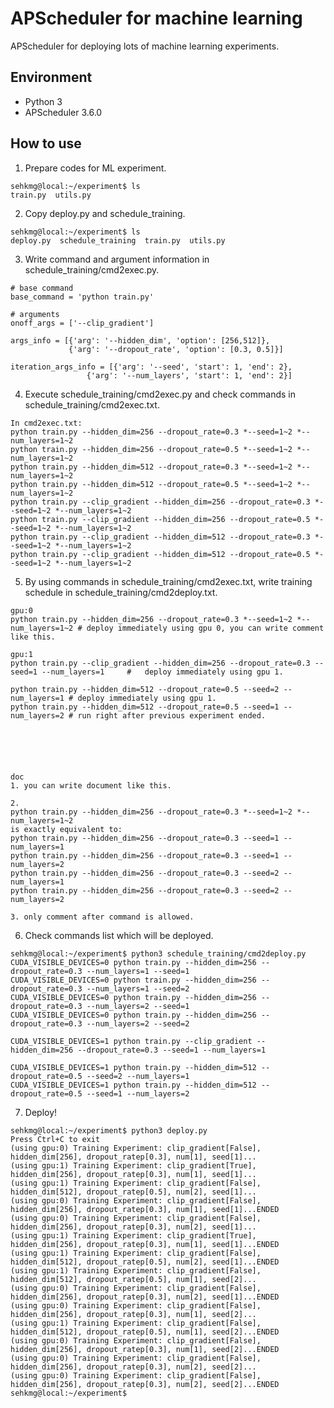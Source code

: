 # APScheduler for machine learning
APScheduler for deploying lots of machine learning experiments.

## Environment
- Python 3
- APScheduler 3.6.0

## How to use
1. Prepare codes for ML experiment.
<pre><code>sehkmg@local:~/experiment$ ls
train.py  utils.py</code></pre>

2. Copy deploy.py and schedule_training.
<pre><code>sehkmg@local:~/experiment$ ls
deploy.py  schedule_training  train.py  utils.py</code></pre>

3. Write command and argument information in schedule_training/cmd2exec.py.
<pre><code># base command
base_command = 'python train.py'

# arguments
onoff_args = ['--clip_gradient']

args_info = [{'arg': '--hidden_dim', 'option': [256,512]},
             {'arg': '--dropout_rate', 'option': [0.3, 0.5]}]

iteration_args_info = [{'arg': '--seed', 'start': 1, 'end': 2},
                 {'arg': '--num_layers', 'start': 1, 'end': 2}]</code></pre>
                 
4. Execute schedule_training/cmd2exec.py and check commands in schedule_training/cmd2exec.txt.
<pre><code>In cmd2exec.txt:
python train.py --hidden_dim=256 --dropout_rate=0.3 *--seed=1~2 *--num_layers=1~2
python train.py --hidden_dim=256 --dropout_rate=0.5 *--seed=1~2 *--num_layers=1~2
python train.py --hidden_dim=512 --dropout_rate=0.3 *--seed=1~2 *--num_layers=1~2
python train.py --hidden_dim=512 --dropout_rate=0.5 *--seed=1~2 *--num_layers=1~2
python train.py --clip_gradient --hidden_dim=256 --dropout_rate=0.3 *--seed=1~2 *--num_layers=1~2
python train.py --clip_gradient --hidden_dim=256 --dropout_rate=0.5 *--seed=1~2 *--num_layers=1~2
python train.py --clip_gradient --hidden_dim=512 --dropout_rate=0.3 *--seed=1~2 *--num_layers=1~2
python train.py --clip_gradient --hidden_dim=512 --dropout_rate=0.5 *--seed=1~2 *--num_layers=1~2</code></pre>

5. By using commands in schedule_training/cmd2exec.txt, write training schedule in schedule_training/cmd2deploy.txt.
<pre><code>gpu:0
python train.py --hidden_dim=256 --dropout_rate=0.3 *--seed=1~2 *--num_layers=1~2 # deploy immediately using gpu 0, you can write comment like this.

gpu:1
python train.py --clip_gradient --hidden_dim=256 --dropout_rate=0.3 --seed=1 --num_layers=1     #   deploy immediately using gpu 1.

python train.py --hidden_dim=512 --dropout_rate=0.5 --seed=2 --num_layers=1 # deploy immediately using gpu 1.
python train.py --hidden_dim=512 --dropout_rate=0.5 --seed=1 --num_layers=2 # run right after previous experiment ended.






doc
1. you can write document like this.

2.
python train.py --hidden_dim=256 --dropout_rate=0.3 *--seed=1~2 *--num_layers=1~2
is exactly equivalent to:
python train.py --hidden_dim=256 --dropout_rate=0.3 --seed=1 --num_layers=1
python train.py --hidden_dim=256 --dropout_rate=0.3 --seed=1 --num_layers=2
python train.py --hidden_dim=256 --dropout_rate=0.3 --seed=2 --num_layers=1
python train.py --hidden_dim=256 --dropout_rate=0.3 --seed=2 --num_layers=2

3. only comment after command is allowed.</code></pre>

6. Check commands list which will be deployed.
<pre><code>sehkmg@local:~/experiment$ python3 schedule_training/cmd2deploy.py
CUDA_VISIBLE_DEVICES=0 python train.py --hidden_dim=256 --dropout_rate=0.3 --num_layers=1 --seed=1
CUDA_VISIBLE_DEVICES=0 python train.py --hidden_dim=256 --dropout_rate=0.3 --num_layers=1 --seed=2
CUDA_VISIBLE_DEVICES=0 python train.py --hidden_dim=256 --dropout_rate=0.3 --num_layers=2 --seed=1
CUDA_VISIBLE_DEVICES=0 python train.py --hidden_dim=256 --dropout_rate=0.3 --num_layers=2 --seed=2

CUDA_VISIBLE_DEVICES=1 python train.py --clip_gradient --hidden_dim=256 --dropout_rate=0.3 --seed=1 --num_layers=1

CUDA_VISIBLE_DEVICES=1 python train.py --hidden_dim=512 --dropout_rate=0.5 --seed=2 --num_layers=1
CUDA_VISIBLE_DEVICES=1 python train.py --hidden_dim=512 --dropout_rate=0.5 --seed=1 --num_layers=2</code></pre>

7. Deploy!
<pre><code>sehkmg@local:~/experiment$ python3 deploy.py
Press Ctrl+C to exit
(using gpu:0) Training Experiment: clip_gradient[False], hidden_dim[256], dropout_ratep[0.3], num[1], seed[1]...
(using gpu:1) Training Experiment: clip_gradient[True], hidden_dim[256], dropout_ratep[0.3], num[1], seed[1]...
(using gpu:1) Training Experiment: clip_gradient[False], hidden_dim[512], dropout_ratep[0.5], num[2], seed[1]...
(using gpu:0) Training Experiment: clip_gradient[False], hidden_dim[256], dropout_ratep[0.3], num[1], seed[1]...ENDED
(using gpu:0) Training Experiment: clip_gradient[False], hidden_dim[256], dropout_ratep[0.3], num[2], seed[1]...
(using gpu:1) Training Experiment: clip_gradient[True], hidden_dim[256], dropout_ratep[0.3], num[1], seed[1]...ENDED
(using gpu:1) Training Experiment: clip_gradient[False], hidden_dim[512], dropout_ratep[0.5], num[2], seed[1]...ENDED
(using gpu:1) Training Experiment: clip_gradient[False], hidden_dim[512], dropout_ratep[0.5], num[1], seed[2]...
(using gpu:0) Training Experiment: clip_gradient[False], hidden_dim[256], dropout_ratep[0.3], num[2], seed[1]...ENDED
(using gpu:0) Training Experiment: clip_gradient[False], hidden_dim[256], dropout_ratep[0.3], num[1], seed[2]...
(using gpu:1) Training Experiment: clip_gradient[False], hidden_dim[512], dropout_ratep[0.5], num[1], seed[2]...ENDED
(using gpu:0) Training Experiment: clip_gradient[False], hidden_dim[256], dropout_ratep[0.3], num[1], seed[2]...ENDED
(using gpu:0) Training Experiment: clip_gradient[False], hidden_dim[256], dropout_ratep[0.3], num[2], seed[2]...
(using gpu:0) Training Experiment: clip_gradient[False], hidden_dim[256], dropout_ratep[0.3], num[2], seed[2]...ENDED
sehkmg@local:~/experiment$</code></pre>
